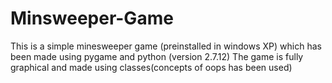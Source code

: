 # Minsweeper-Game
This is a simple minesweeper game (preinstalled in windows XP) which has been made using pygame and python (version 2.7.12)
The game is fully graphical and made using classes(concepts of oops has been used)

